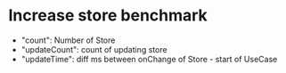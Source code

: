 # Increase store benchmark

- "count": Number of Store
- "updateCount": count of updating store
- "updateTime": diff ms between onChange of Store - start of UseCase

